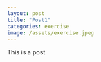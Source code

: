 ```yaml
---
layout: post
title: "Post1"
categories: exercise
image: /assets/exercise.jpeg
---
```


This is a post

